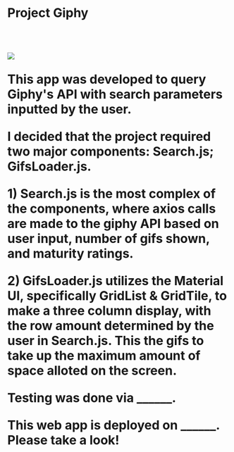 <h1>Project Giphy<h1>
<br/>

<img src='https://cdn-images-1.medium.com/max/800/1*cHv3GloBXiaWQ1Y8TVW7Ew.png'>
<br/>

<strong>This app was developed to query Giphy's API with search parameters inputted by the user.<strong>
<br/>

<p>
I decided that the project required two major components: Search.js; GifsLoader.js.
</p>

<p>
1) Search.js is the most complex of the components, where axios calls are made to the giphy API based on user input, number of gifs shown, and maturity ratings.
</p>

<p>
2) GifsLoader.js utilizes the Material UI, specifically GridList & GridTile, to make a three column display, with the row amount determined by the user in Search.js. This the gifs to take up the maximum amount of space alloted on the screen.
</p>

<p>
Testing was done via ______. 
</p>

<p>
This web app is deployed on ______. Please take a look!
</p>